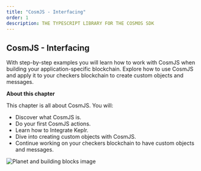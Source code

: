 ```yaml
---
title: "CosmJS - Interfacing"
order: 1
description: THE TYPESCRIPT LIBRARY FOR THE COSMOS SDK
---
```


## CosmJS - Interfacing

With step-by-step examples you will learn how to work with CosmJS when building your application-specific blockchain. Explore how to use CosmJS and apply it to your checkers blockchain to create custom objects and messages.

<HighlightBox type="learning">

**About this chapter**

This chapter is all about CosmJS. You will:

* Discover what CosmJS is.
* Do your first CosmJS actions.
* Learn how to Integrate Keplr.
* Dive into creating custom objects with CosmJS.
* Continue working on your checkers blockchain to have custom objects and messages.

</HighlightBox>

![Planet and building blocks image](/planet-pod.svg)
